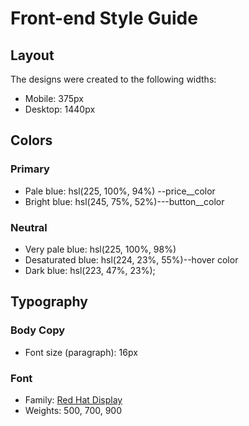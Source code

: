 # Front-end Style Guide

## Layout

The designs were created to the following widths:

- Mobile: 375px
- Desktop: 1440px

## Colors

### Primary

- Pale blue: hsl(225, 100%, 94%) --price__color
- Bright blue: hsl(245, 75%, 52%)---button__color

### Neutral

- Very pale blue: hsl(225, 100%, 98%)
- Desaturated blue: hsl(224, 23%, 55%)--hover color
- Dark blue: hsl(223, 47%, 23%);








## Typography

### Body Copy

- Font size (paragraph): 16px

### Font

- Family: [Red Hat Display](https://fonts.google.com/specimen/Red+Hat+Display)
- Weights: 500, 700, 900
